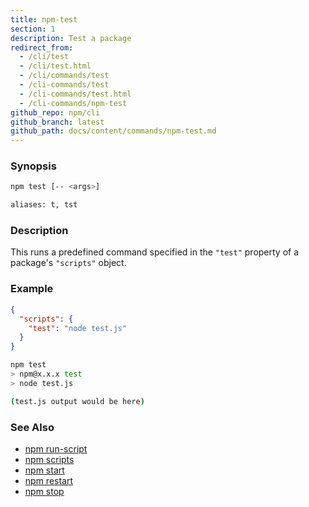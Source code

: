 ```yaml
---
title: npm-test
section: 1
description: Test a package
redirect_from:
  - /cli/test
  - /cli/test.html
  - /cli/commands/test
  - /cli-commands/test
  - /cli-commands/test.html
  - /cli-commands/npm-test
github_repo: npm/cli
github_branch: latest
github_path: docs/content/commands/npm-test.md
---
```


### Synopsis

```bash
npm test [-- <args>]

aliases: t, tst
```

### Description

This runs a predefined command specified in the `"test"` property of
a package's `"scripts"` object.

### Example

```json
{
  "scripts": {
    "test": "node test.js"
  }
}
```

```bash
npm test
> npm@x.x.x test
> node test.js

(test.js output would be here)
```



### See Also

* [npm run-script](/cli/v7/commands/npm-run-script)
* [npm scripts](/cli/v7/using-npm/scripts)
* [npm start](/cli/v7/commands/npm-start)
* [npm restart](/cli/v7/commands/npm-restart)
* [npm stop](/cli/v7/commands/npm-stop)
